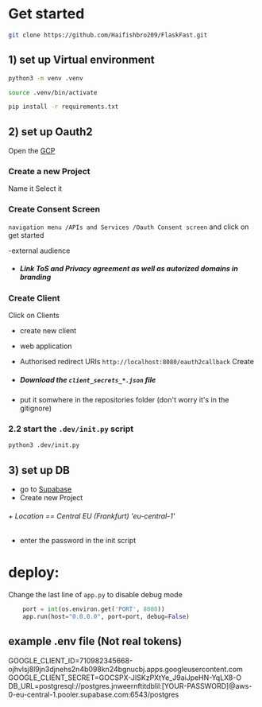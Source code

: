 # Get started
```bash
git clone https://github.com/Haifishbro209/FlaskFast.git
```

## 1) set up Virtual environment
```bash
python3 -m venv .venv
```

```bash
source .venv/bin/activate
```

```bash
pip install -r requirements.txt
```

## 2) set up Oauth2

Open the [GCP](https://console.cloud.google.com/projectselector2)

### Create a new Project
Name it
Select it

### Create Consent Screen
```navigation menu /APIs and Services /Oauth Consent screen```
and click on get started

-external audience

+ ##### Link ToS and Privacy agreement as well as autorized domains in branding

### Create Client

Click on Clients
+ create new client
+ web application
 
+ Authorised redirect URIs ``` http://localhost:8080/oauth2callback ```
Create

+ ##### Download the ```client_secrets_*.json``` file
+ put it somwhere in the repositories folder (don't worry it's in the gitignore)

### 2.2 start the ```.dev/init.py``` script
```bash
python3 .dev/init.py
```

## 3) set up DB

+ go to [Supabase](https://supabase.com/dashboard/org/)
+ Create new Project
###### + Location == Central EU (Frankfurt) 'eu-central-1'
+ enter the password in the init script


# deploy:
Change the last line of ```app.py``` to disable debug mode
```python
    port = int(os.environ.get('PORT', 8080))
    app.run(host="0.0.0.0", port=port, debug=False)
```


## example .env file (Not real tokens)
GOOGLE_CLIENT_ID=710982345668-ojhvlsj8l9jn3djnehs2n4b098kn24bgnucbj.apps.googleusercontent.com
GOOGLE_CLIENT_SECRET=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
DB_URL=postgresql://postgres.jnweernftitdblil:[YOUR-PASSWORD]@aws-0-eu-central-1.pooler.supabase.com:6543/postgres
